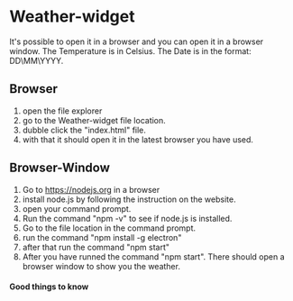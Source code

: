 # Weather-widget

It's possible to open it in a browser and you can open it in a browser window.
The Temperature is in Celsius.
The Date is in the format: DD\MM\YYYY.

## Browser
1. open the file explorer
2. go to the Weather-widget file location.
3. dubble click the "index.html" file.
4. with that it should open it in the latest browser you have used.

## Browser-Window
1. Go to https://nodejs.org in a browser
2. install node.js by following the instruction on the website.
3. open your command prompt.
4. Run the command "npm -v" to see if node.js is installed.
5. Go to the file location in the command prompt.
6. run the command "npm install -g electron"
7. after that run the command "npm start"
8. After you have runned the command "npm start". There should open a browser window to show you the weather.


#### Good things to know